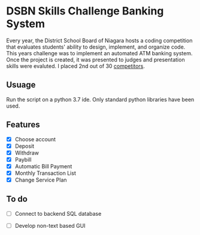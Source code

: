# DSBN Skills Challenge Banking System

Every year, the District School Board of Niagara hosts a coding competition that evaluates students' ability to design, implement, and organize code. This years challenge was to implement an automated ATM banking system. Once the project is created, it was presented to judges and presentation skills were evaluted. I placed 2nd out of 30 [competitors](http://teched.dsbn.org/skills/2016-challenges/2016-results). 

## Usuage
Run the script on a python 3.7 ide. Only standard python libraries have been used.

## Features

- [x] Choose account
- [x] Deposit 
- [x] Withdraw
- [x] Paybill
- [x] Automatic Bill Payment 
- [x] Monthly Transaction List
- [x] Change Service Plan

## To do
- [ ] Connect to backend SQL database
- [ ] Develop non-text based GUI

